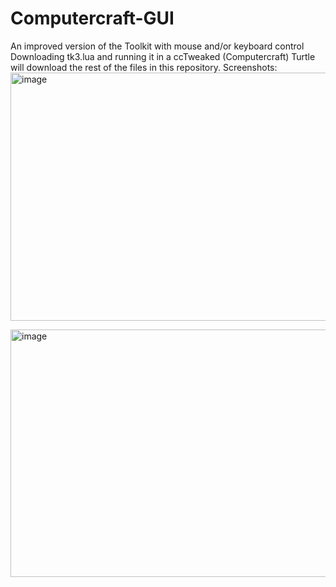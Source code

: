 # Computercraft-GUI
An improved version of the Toolkit with mouse and/or keyboard control
Downloading tk3.lua and running it in a ccTweaked (Computercraft) Turtle will download the rest of the files in this repository.
Screenshots:
<img width="751" height="397" alt="image" src="https://github.com/user-attachments/assets/5b2a7241-7111-4556-a5e7-3001f991b7ed" />

<img width="756" height="396" alt="image" src="https://github.com/user-attachments/assets/70619eeb-aa16-4621-bf2f-186dbae58eba" />



